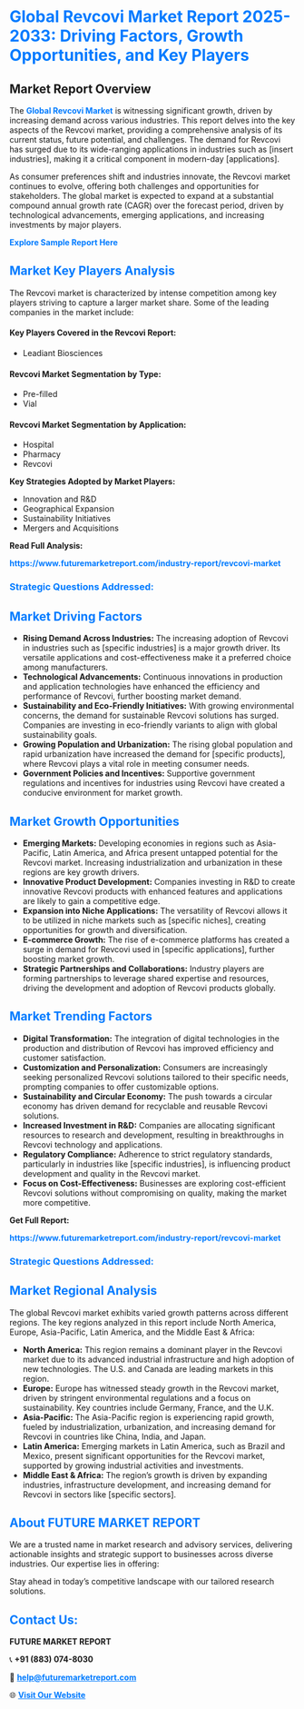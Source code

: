 <h1 style="color: #007BFF;">Global Revcovi Market Report 2025-2033: Driving Factors, Growth Opportunities, and Key Players</h1>

<section id="overview">
<h2>Market Report Overview</h2>
<p>The <a href="https://www.futuremarketreport.com/industry-report/revcovi-market" style="color: #007BFF; text-decoration: none;"><strong>Global Revcovi Market</strong></a> is witnessing significant growth, driven by increasing demand across various industries. This report delves into the key aspects of the Revcovi market, providing a comprehensive analysis of its current status, future potential, and challenges. The demand for Revcovi has surged due to its wide-ranging applications in industries such as [insert industries], making it a critical component in modern-day [applications].</p>
<p>As consumer preferences shift and industries innovate, the Revcovi market continues to evolve, offering both challenges and opportunities for stakeholders. The global market is expected to expand at a substantial compound annual growth rate (CAGR) over the forecast period, driven by technological advancements, emerging applications, and increasing investments by major players.</p>
</section>

<section id="overview">
<p><a href="https://www.futuremarketreport.com/request-sample/reportId=122746" style="color: #007BFF; text-decoration: none;"><strong>Explore Sample Report Here</strong></a></p>
</section>

<section id="key-players">
<h2 style="color: #007BFF;">Market Key Players Analysis</h2>
<p>The Revcovi market is characterized by intense competition among key players striving to capture a larger market share. Some of the leading companies in the market include:</p>
<h4>Key Players Covered in the Revcovi Report:</h4>
<ul><li>Leadiant Biosciences</li></ul>
<h4>Revcovi Market Segmentation by Type:</h4>
<ul><li>Pre-filled</li><li>Vial</li></ul>

<h4>Revcovi Market Segmentation by Application:</h4>
<ul><li>Hospital</li><li>Pharmacy</li><li>Revcovi</li></ul>
<p><strong>Key Strategies Adopted by Market Players:</strong></p>
<ul>
<li>Innovation and R&D</li>
<li>Geographical Expansion</li>
<li>Sustainability Initiatives</li>
<li>Mergers and Acquisitions</li>
</ul>
</section>

<section>
<p><strong>Read Full Analysis: </strong></p><a href="https://www.futuremarketreport.com/industry-report/revcovi-market" style="color: #007BFF; text-decoration: none;"><strong>https://www.futuremarketreport.com/industry-report/revcovi-market</strong></a>
<h3 style="color: #007BFF;">Strategic Questions Addressed:</h3>
</section>

<section id="driving-factors">
<h2 style="color: #007BFF;">Market Driving Factors</h2>
<ul>
<li><strong>Rising Demand Across Industries:</strong> The increasing adoption of Revcovi in industries such as [specific industries] is a major growth driver. Its versatile applications and cost-effectiveness make it a preferred choice among manufacturers.</li>
<li><strong>Technological Advancements:</strong> Continuous innovations in production and application technologies have enhanced the efficiency and performance of Revcovi, further boosting market demand.</li>
<li><strong>Sustainability and Eco-Friendly Initiatives:</strong> With growing environmental concerns, the demand for sustainable Revcovi solutions has surged. Companies are investing in eco-friendly variants to align with global sustainability goals.</li>
<li><strong>Growing Population and Urbanization:</strong> The rising global population and rapid urbanization have increased the demand for [specific products], where Revcovi plays a vital role in meeting consumer needs.</li>
<li><strong>Government Policies and Incentives:</strong> Supportive government regulations and incentives for industries using Revcovi have created a conducive environment for market growth.</li>
</ul>
</section>

<section id="growth-opportunities">
<h2 style="color: #007BFF;">Market Growth Opportunities</h2>
<ul>
<li><strong>Emerging Markets:</strong> Developing economies in regions such as Asia-Pacific, Latin America, and Africa present untapped potential for the Revcovi market. Increasing industrialization and urbanization in these regions are key growth drivers.</li>
<li><strong>Innovative Product Development:</strong> Companies investing in R&D to create innovative Revcovi products with enhanced features and applications are likely to gain a competitive edge.</li>
<li><strong>Expansion into Niche Applications:</strong> The versatility of Revcovi allows it to be utilized in niche markets such as [specific niches], creating opportunities for growth and diversification.</li>
<li><strong>E-commerce Growth:</strong> The rise of e-commerce platforms has created a surge in demand for Revcovi used in [specific applications], further boosting market growth.</li>
<li><strong>Strategic Partnerships and Collaborations:</strong> Industry players are forming partnerships to leverage shared expertise and resources, driving the development and adoption of Revcovi products globally.</li>
</ul>
</section>

<section id="trending-factors">
<h2 style="color: #007BFF;">Market Trending Factors</h2>
<ul>
<li><strong>Digital Transformation:</strong> The integration of digital technologies in the production and distribution of Revcovi has improved efficiency and customer satisfaction.</li>
<li><strong>Customization and Personalization:</strong> Consumers are increasingly seeking personalized Revcovi solutions tailored to their specific needs, prompting companies to offer customizable options.</li>
<li><strong>Sustainability and Circular Economy:</strong> The push towards a circular economy has driven demand for recyclable and reusable Revcovi solutions.</li>
<li><strong>Increased Investment in R&D:</strong> Companies are allocating significant resources to research and development, resulting in breakthroughs in Revcovi technology and applications.</li>
<li><strong>Regulatory Compliance:</strong> Adherence to strict regulatory standards, particularly in industries like [specific industries], is influencing product development and quality in the Revcovi market.</li>
<li><strong>Focus on Cost-Effectiveness:</strong> Businesses are exploring cost-efficient Revcovi solutions without compromising on quality, making the market more competitive.</li>
</ul>
</section>

<section>
<p><strong>Get Full Report: </strong></p><a href="https://www.futuremarketreport.com/industry-report/revcovi-market" style="color: #007BFF; text-decoration: none;"><strong>https://www.futuremarketreport.com/industry-report/revcovi-market</strong></a>
<h3 style="color: #007BFF;">Strategic Questions Addressed:</h3>
</section>


<section id="regional-analysis">
<h2 style="color: #007BFF;">Market Regional Analysis</h2>
<p>The global Revcovi market exhibits varied growth patterns across different regions. The key regions analyzed in this report include North America, Europe, Asia-Pacific, Latin America, and the Middle East & Africa:</p>
<ul>
<li><strong>North America:</strong> This region remains a dominant player in the Revcovi market due to its advanced industrial infrastructure and high adoption of new technologies. The U.S. and Canada are leading markets in this region.</li>
<li><strong>Europe:</strong> Europe has witnessed steady growth in the Revcovi market, driven by stringent environmental regulations and a focus on sustainability. Key countries include Germany, France, and the U.K.</li>
<li><strong>Asia-Pacific:</strong> The Asia-Pacific region is experiencing rapid growth, fueled by industrialization, urbanization, and increasing demand for Revcovi in countries like China, India, and Japan.</li>
<li><strong>Latin America:</strong> Emerging markets in Latin America, such as Brazil and Mexico, present significant opportunities for the Revcovi market, supported by growing industrial activities and investments.</li>
<li><strong>Middle East & Africa:</strong> The region’s growth is driven by expanding industries, infrastructure development, and increasing demand for Revcovi in sectors like [specific sectors].</li>
</ul>
</section>

<footer>
<h2 style="color: #007BFF;">About FUTURE MARKET REPORT</h2>
<p>We are a trusted name in market research and advisory services, delivering actionable insights and strategic support to businesses across diverse industries. Our expertise lies in offering:</p>

<p>Stay ahead in today’s competitive landscape with our tailored research solutions.</p>

<h2 style="color: #007BFF;">Contact Us:</h2>
<p><strong>FUTURE MARKET REPORT</strong></p>
<p>📞 <strong>+91 (883) 074-8030</strong></p>
<p>📧 <strong><a href="mailto:help@futuremarketreport.com" style="color: #007BFF;">help@futuremarketreport.com</a></strong></p>
<p>🌐 <strong><a href="https://www.futuremarketreport.com/" style="color: #007BFF;">Visit Our Website</a></strong></p>
</footer>